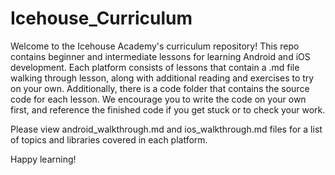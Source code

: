 # Icehouse_Curriculum

Welcome to the Icehouse Academy's curriculum repository! This repo contains beginner and intermediate lessons for learning Android and iOS development. Each platform consists of lessons that contain a .md file walking through lesson, along with additional reading and exercises to try on your own. Additionally, there is a code folder that contains the source code for each lesson. We encourage you to write the code on your own first, and reference the finished code if you get stuck or to check your work. 

Please view android_walkthrough.md and ios_walkthrough.md files for a list of topics and libraries covered in each platform.

Happy learning!
